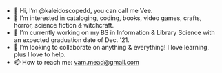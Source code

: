 - 👋 Hi, I’m @kaleidoscopedd, you can call me Vee.
- 👀 I’m interested in cataloging, coding, books, video games, crafts, horror, science fiction & witchcraft.
- 🌱 I’m currently working on my BS in Information & Library Science with an expected graduation date of Dec. '21.
- 💞️ I’m looking to collaborate on anything & everything! I love learning, plus I love to help.
- 📫 How to reach me: vam.mead@gmail.com

<!---
kaleidoscopedd/kaleidoscopedd is a ✨ special ✨ repository because its `README.md` (this file) appears on your GitHub profile.
You can click the Preview link to take a look at your changes.
--->
